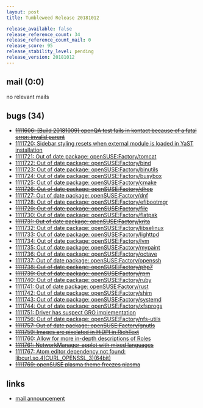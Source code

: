 ```yaml
---
layout: post
title: Tumbleweed Release 20181012

release_available: false
release_reference_count: 34
release_reference_count_mail: 0
release_score: 95
release_stability_level: pending
release_version: 20181012
---
```


## mail (0:0)

no relevant mails

## bugs (34)

<!--more-->

- ~~[1111606: \[Build 20181009\] openQA test fails in kontact because of a fatal error: invalid parent](https://bugzilla.opensuse.org/show_bug.cgi?id=1111606)~~
- [1111720: Sidebar styling resets when external module is loaded in YaST installation](https://bugzilla.opensuse.org/show_bug.cgi?id=1111720)
- [1111721: Out of date package: openSUSE:Factory/tomcat](https://bugzilla.opensuse.org/show_bug.cgi?id=1111721)
- [1111722: Out of date package: openSUSE:Factory/bind](https://bugzilla.opensuse.org/show_bug.cgi?id=1111722)
- [1111723: Out of date package: openSUSE:Factory/binutils](https://bugzilla.opensuse.org/show_bug.cgi?id=1111723)
- [1111724: Out of date package: openSUSE:Factory/busybox](https://bugzilla.opensuse.org/show_bug.cgi?id=1111724)
- [1111725: Out of date package: openSUSE:Factory/cmake](https://bugzilla.opensuse.org/show_bug.cgi?id=1111725)
- ~~[1111726: Out of date package: openSUSE:Factory/dhcp](https://bugzilla.opensuse.org/show_bug.cgi?id=1111726)~~
- [1111727: Out of date package: openSUSE:Factory/dnf](https://bugzilla.opensuse.org/show_bug.cgi?id=1111727)
- [1111728: Out of date package: openSUSE:Factory/efibootmgr](https://bugzilla.opensuse.org/show_bug.cgi?id=1111728)
- ~~[1111729: Out of date package: openSUSE:Factory/file](https://bugzilla.opensuse.org/show_bug.cgi?id=1111729)~~
- [1111730: Out of date package: openSUSE:Factory/flatpak](https://bugzilla.opensuse.org/show_bug.cgi?id=1111730)
- ~~[1111731: Out of date package: openSUSE:Factory/krita](https://bugzilla.opensuse.org/show_bug.cgi?id=1111731)~~
- [1111732: Out of date package: openSUSE:Factory/libselinux](https://bugzilla.opensuse.org/show_bug.cgi?id=1111732)
- [1111733: Out of date package: openSUSE:Factory/lighttpd](https://bugzilla.opensuse.org/show_bug.cgi?id=1111733)
- [1111734: Out of date package: openSUSE:Factory/lvm](https://bugzilla.opensuse.org/show_bug.cgi?id=1111734)
- [1111735: Out of date package: openSUSE:Factory/mypaint](https://bugzilla.opensuse.org/show_bug.cgi?id=1111735)
- [1111736: Out of date package: openSUSE:Factory/octave](https://bugzilla.opensuse.org/show_bug.cgi?id=1111736)
- [1111737: Out of date package: openSUSE:Factory/openssh](https://bugzilla.opensuse.org/show_bug.cgi?id=1111737)
- ~~[1111738: Out of date package: openSUSE:Factory/php7](https://bugzilla.opensuse.org/show_bug.cgi?id=1111738)~~
- ~~[1111739: Out of date package: openSUSE:Factory/rpm](https://bugzilla.opensuse.org/show_bug.cgi?id=1111739)~~
- [1111740: Out of date package: openSUSE:Factory/ruby](https://bugzilla.opensuse.org/show_bug.cgi?id=1111740)
- [1111741: Out of date package: openSUSE:Factory/rust](https://bugzilla.opensuse.org/show_bug.cgi?id=1111741)
- [1111742: Out of date package: openSUSE:Factory/shim](https://bugzilla.opensuse.org/show_bug.cgi?id=1111742)
- [1111743: Out of date package: openSUSE:Factory/systemd](https://bugzilla.opensuse.org/show_bug.cgi?id=1111743)
- [1111744: Out of date package: openSUSE:Factory/xfsprogs](https://bugzilla.opensuse.org/show_bug.cgi?id=1111744)
- [1111751: Driver has suspect GRO implementation](https://bugzilla.opensuse.org/show_bug.cgi?id=1111751)
- [1111756: Out of date package: openSUSE:Factory/nfs-utils](https://bugzilla.opensuse.org/show_bug.cgi?id=1111756)
- ~~[1111757: Out of date package: openSUSE:Factory/gnutls](https://bugzilla.opensuse.org/show_bug.cgi?id=1111757)~~
- ~~[1111759: Images are pixelated in HiDPI in RichText](https://bugzilla.opensuse.org/show_bug.cgi?id=1111759)~~
- [1111760: Allow for more in-depth descriptions of Roles](https://bugzilla.opensuse.org/show_bug.cgi?id=1111760)
- ~~[1111761: NetworkManager-applet with mixed languages](https://bugzilla.opensuse.org/show_bug.cgi?id=1111761)~~
- [1111767: Atom editor dependency not found: libcurl.so.4(CURL_OPENSSL_3)(64bit)](https://bugzilla.opensuse.org/show_bug.cgi?id=1111767)
- ~~[1111769: openSUSE plasma theme freezes plasma](https://bugzilla.opensuse.org/show_bug.cgi?id=1111769)~~



## links

- [mail announcement](https://lists.opensuse.org/opensuse-factory/2018-10/msg00180.html)
